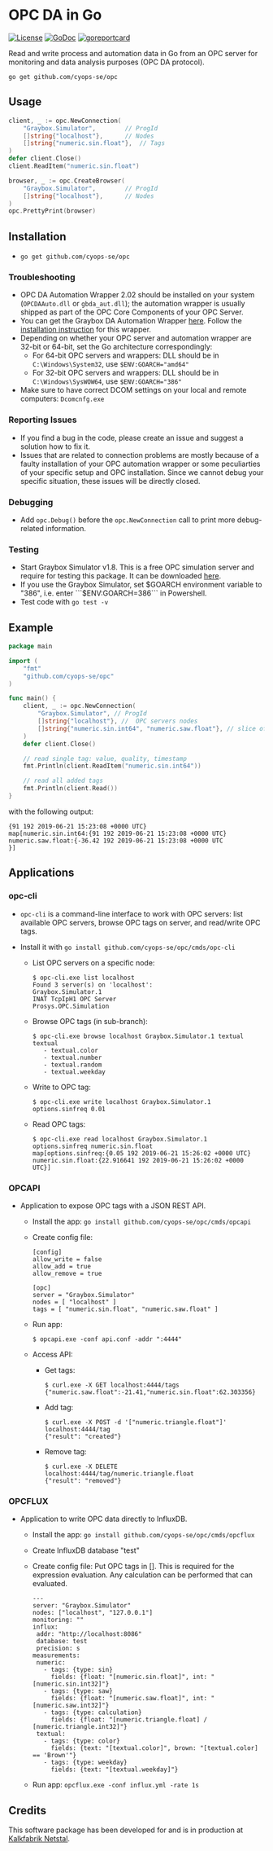 # OPC DA in Go

[![License](http://img.shields.io/badge/license-MIT-red.svg?style=flat)](https://github.com/cyops-se/opc/blob/master/LICENSE)
[![GoDoc](https://godoc.org/github.com/cyops-se/observer?status.svg)](https://godoc.org/github.com/cyops-se/opc)
[![goreportcard](https://goreportcard.com/badge/github.com/cyops-se/observer)](https://goreportcard.com/report/github.com/cyops-se/opc)

Read and write process and automation data in Go from an OPC server for monitoring and data analysis purposes (OPC DA protocol).

```go get github.com/cyops-se/opc```

## Usage
```go
client, _ := opc.NewConnection(
	"Graybox.Simulator", 		// ProgId
	[]string{"localhost"}, 		// Nodes
	[]string{"numeric.sin.float"}, 	// Tags
)
defer client.Close()
client.ReadItem("numeric.sin.float")
```

```go
browser, _ := opc.CreateBrowser(
	"Graybox.Simulator", 		// ProgId
	[]string{"localhost"}, 		// Nodes	
)
opc.PrettyPrint(browser)
```


## Installation

* ```go get github.com/cyops-se/opc```

### Troubleshooting

* OPC DA Automation Wrapper 2.02 should be installed on your system (```OPCDAAuto.dll``` or ```gbda_aut.dll```); the automation wrapper is usually shipped as part of the OPC Core Components of your OPC Server.
* You can get the Graybox DA Automation Wrapper [here](http://gray-box.net/download_daawrapper.php?lang=en). Follow the [installation instruction](http://gray-box.net/daawrapper.php) for this wrapper. 
* Depending on whether your OPC server and automation wrapper are 32-bit or 64-bit, set the Go architecture correspondingly:
  - For 64-bit OPC servers and wrappers: DLL should be in ```C:\Windows\System32```, use ```$ENV:GOARCH="amd64"```
  - For 32-bit OPC servers and wrappers: DLL should be in ```C:\Windows\SysWOW64```, use ```$ENV:GOARCH="386"```
* Make sure to have correct DCOM settings on your local and remote computers: ```Dcomcnfg.exe```

### Reporting Issues

* If you find a bug in the code, please create an issue and suggest a solution how to fix it.
* Issues that are related to connection problems are mostly because of a faulty installation of your OPC automation wrapper or some peculiarties of your specific setup and OPC installation. Since we cannot debug your specific situation, these issues will be directly closed.

### Debugging

* Add ```opc.Debug()``` before the ```opc.NewConnection``` call to print more debug-related information.

### Testing

* Start Graybox Simulator v1.8. This is a free OPC simulation server and require for testing this package. It can be downloaded [here](http://www.gray-box.net/download_graysim.php).
* If you use the Graybox Simulator, set $GOARCH environment variable to "386", i.e. enter ```$ENV:GOARCH=386``` in Powershell.
* Test code with ```go test -v```

## Example 

```go
package main

import (
	"fmt"
	"github.com/cyops-se/opc"
)

func main() {
	client, _ := opc.NewConnection(
		"Graybox.Simulator", // ProgId
		[]string{"localhost"}, //  OPC servers nodes
		[]string{"numeric.sin.int64", "numeric.saw.float"}, // slice of OPC tags
	)
	defer client.Close()

	// read single tag: value, quality, timestamp
	fmt.Println(client.ReadItem("numeric.sin.int64"))

	// read all added tags
	fmt.Println(client.Read())
}
``` 

with the following output:

```
{91 192 2019-06-21 15:23:08 +0000 UTC}
map[numeric.sin.int64:{91 192 2019-06-21 15:23:08 +0000 UTC} numeric.saw.float:{-36.42 192 2019-06-21 15:23:08 +0000 UTC
}]
```

## Applications 

### opc-cli

* ```opc-cli``` is a command-line interface to work with OPC servers: list available OPC servers, browse OPC tags on server, and read/write OPC tags.
* Install it with ```go install github.com/cyops-se/opc/cmds/opc-cli```

  - List OPC servers on a specific node: 
    ```
    $ opc-cli.exe list localhost
	Found 3 server(s) on 'localhost':
	Graybox.Simulator.1
	INAT TcpIpH1 OPC Server
	Prosys.OPC.Simulation
    ```

  - Browse OPC tags (in sub-branch):
    ```
    $ opc-cli.exe browse localhost Graybox.Simulator.1 textual
	textual
	   - textual.color
	   - textual.number
	   - textual.random
	   - textual.weekday
    ```

  - Write to OPC tag:
    ```
    $ opc-cli.exe write localhost Graybox.Simulator.1 options.sinfreq 0.01
    ```

  - Read OPC tags:
    ```
    $ opc-cli.exe read localhost Graybox.Simulator.1 options.sinfreq numeric.sin.float
	map[options.sinfreq:{0.05 192 2019-06-21 15:26:02 +0000 UTC} numeric.sin.float:{22.916641 192 2019-06-21 15:26:02 +0000 UTC}]
    ```


### OPCAPI

* Application to expose OPC tags with a JSON REST API.

  - Install the app: ```go install github.com/cyops-se/opc/cmds/opcapi```

  - Create config file:
    ```
    [config]
    allow_write = false
    allow_add = true
    allow_remove = true
  
    [opc]
    server = "Graybox.Simulator"
    nodes = [ "localhost" ]
    tags = [ "numeric.sin.float", "numeric.saw.float" ]
  
    ```

  - Run app: 
    ```
    $ opcapi.exe -conf api.conf -addr ":4444"
    ```

  - Access API:
    - Get tags: 
      ```
      $ curl.exe -X GET localhost:4444/tags
      {"numeric.saw.float":-21.41,"numeric.sin.float":62.303356}
      ```
    - Add tag: 
      ```
      $ curl.exe -X POST -d '["numeric.triangle.float"]' localhost:4444/tag
      {"result": "created"}
      ```
    - Remove tag: 
      ```
      $ curl.exe -X DELETE localhost:4444/tag/numeric.triangle.float
      {"result": "removed"}
      ```

### OPCFLUX

* Application to write OPC data directly to InfluxDB.

  - Install the app: ```go install github.com/cyops-se/opc/cmds/opcflux```

  - Create InfluxDB database "test"

  - Create config file:
    Put OPC tags in []. This is required for the expression evaluation. Any calculation can be performed that can evaluated.
    ```
    ---
    server: "Graybox.Simulator"
    nodes: ["localhost", "127.0.0.1"]
    monitoring: ""
    influx:
     addr: "http://localhost:8086"
     database: test
     precision: s
    measurements: 
     numeric:
       - tags: {type: sin}
         fields: {float: "[numeric.sin.float]", int: "[numeric.sin.int32]"}
       - tags: {type: saw}
         fields: {float: "[numeric.saw.float]", int: "[numeric.saw.int32]"}
       - tags: {type: calculation}
         fields: {float: "[numeric.triangle.float] / [numeric.triangle.int32]"}
     textual:
       - tags: {type: color}
         fields: {text: "[textual.color]", brown: "[textual.color] == 'Brown'"}        
       - tags: {type: weekday}
         fields: {text: "[textual.weekday]"}        
    ```

  - Run app: ```opcflux.exe -conf influx.yml -rate 1s```

## Credits

This software package has been developed for and is in production at [Kalkfabrik Netstal](http://www.kfn.ch/en).

